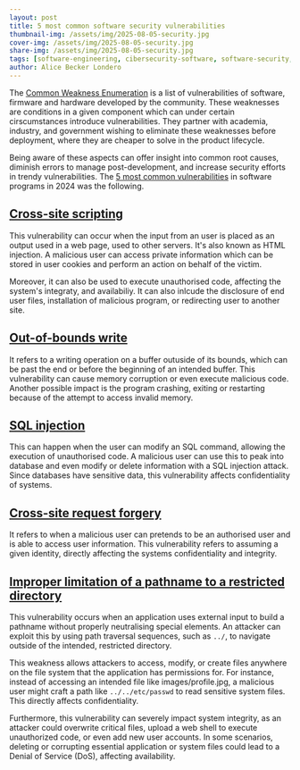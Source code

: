 ```yaml
---
layout: post
title: 5 most common software security vulnerabilities 
thumbnail-img: /assets/img/2025-08-05-security.jpg
cover-img: /assets/img/2025-08-05-security.jpg
share-img: /assets/img/2025-08-05-security.jpg
tags: [software-engineering, cibersecurity-software, software-security,cwe]
author: Alice Becker Londero
---
```


The [Common Weakness Enumeration](https://cwe.mitre.org/about/index.html) is a list of vulnerabilities of software, firmware and hardware developed by the community. These weaknesses are conditions in a given component which can under certain cirscumstances introduce vulnerabilities. They partner with academia, industry, and government wishing to eliminate these weaknesses before deployment, where they are cheaper to solve in the product lifecycle.

Being aware of these aspects can offer insight into common root causes, diminish errors to manage post-development, and increase security efforts in trendy vulnerabilities. The [5 most common vulnerabilities](https://cwe.mitre.org/top25/archive/2024/2024_cwe_top25.html) in software programs in 2024 was the following. 

## [Cross-site scripting](https://cwe.mitre.org/data/definitions/79.html)
This vulnerability can occur when the input from an user is placed as an output used in a web page, used to other servers. It's also known as HTML injection. A malicious user can access private information which can be stored in user cookies and perform an action on behalf of the victim. 

Moreover, it can also be used to execute unauthorised code, affecting the system's integraty, and availabiliy. It can also inlcude the disclosure of  end user files, installation of malicious program, or redirecting user to another site. 

## [Out-of-bounds write](https://cwe.mitre.org/data/definitions/787.html)
It refers to a writing operation on a buffer outuside of its bounds, which can be past the end or before the beginning of an intended buffer. This vulnerability can cause memory corruption or even execute malicious code. Another possible impact is the program crashing, exiting or restarting because of the attempt to access invalid memory.

## [SQL injection](https://cwe.mitre.org/data/definitions/89.html)
This can happen when the user can modify an SQL command, allowing the execution of unauthorised code. A malicious user can use this to peak into database and even modify or delete information with a SQL injection attack. Since databases have sensitive data, this vulnerability affects confidentiality of systems.

## [Cross-site request forgery](https://cwe.mitre.org/data/definitions/352.html)
It refers to when a malicious user can pretends to be an authorised user and is able to access user information. This vulnerability refers to assuming a given identity, directly affecting the systems confidentiality and integrity.

## [Improper limitation of a pathname to a restricted directory](https://cwe.mitre.org/data/definitions/22.html)
This vulnerability occurs when an application uses external input to build a pathname without properly neutralising special elements. An attacker can exploit this by using path traversal sequences, such as `../`, to navigate outside of the intended, restricted directory.

This weakness allows attackers to access, modify, or create files anywhere on the file system that the application has permissions for. For instance, instead of accessing an intended file like images/profile.jpg, a malicious user might craft a path like `../../etc/passwd` to read sensitive system files. This directly affects confidentiality.

Furthermore, this vulnerability can severely impact system integrity, as an attacker could overwrite critical files, upload a web shell to execute unauthorized code, or even add new user accounts. In some scenarios, deleting or corrupting essential application or system files could lead to a Denial of Service (DoS), affecting availability.